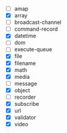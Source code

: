 - [ ] amap
- [x] array
- [ ] broadcast-channel
- [ ] command-record
- [x] datetime
- [ ] dom
- [ ] execute-queue
- [x] file
- [x] filename
- [x] math
- [x] media
- [ ] message
- [x] object
- [ ] recorder
- [x] subscribe
- [x] url
- [x] validator
- [x] video

